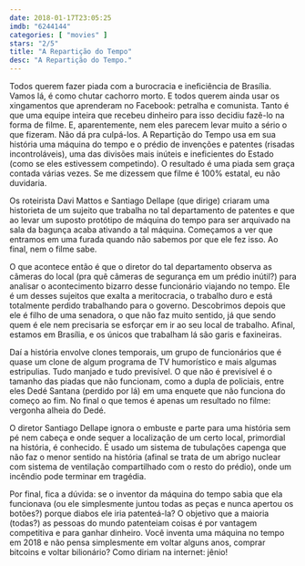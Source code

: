 ```yaml
---
date: 2018-01-17T23:05:25
imdb: "6244144"
categories: [ "movies" ]
stars: "2/5"
title: "A Repartição do Tempo"
desc: "A Repartição do Tempo."
---
```

Todos querem fazer piada com a burocracia e ineficiência de Brasília. Vamos lá, é como chutar cachorro morto. E todos querem ainda usar os xingamentos que aprenderam no Facebook: petralha e comunista. Tanto é que uma equipe inteira que recebeu dinheiro para isso decidiu fazê-lo na forma de filme. E, aparentemente, nem eles parecem levar muito a sério o que fizeram. Não dá pra culpá-los. A Repartição do Tempo usa em sua história uma máquina do tempo e o prédio de invenções e patentes (risadas incontroláveis), uma das divisões mais inúteis e ineficientes do Estado (como se eles estivessem competindo). O resultado é uma piada sem graça contada várias vezes. Se me dizessem que filme é 100% estatal, eu não duvidaria.

Os roteirista Davi Mattos e Santiago Dellape (que dirige) criaram uma historieta de um sujeito que trabalha no tal departamento de patentes e que ao levar um suposto protótipo de máquina do tempo para ser arquivado na sala da bagunça acaba ativando a tal máquina. Começamos a ver que entramos em uma furada quando não sabemos por que ele fez isso. Ao final, nem o filme sabe.

O que acontece então é que o diretor do tal departamento observa as câmeras do local (pra quê câmeras de segurança em um prédio inútil?) para analisar o acontecimento bizarro desse funcionário viajando no tempo. Ele é um desses sujeitos que exalta a meritocracia, o trabalho duro e está totalmente perdido trabalhando para o governo. Descobrimos depois que ele é filho de uma senadora, o que não faz muito sentido, já que sendo quem é ele nem precisaria se esforçar em ir ao seu local de trabalho. Afinal, estamos em Brasília, e os únicos que trabalham lá são garis e faxineiras.

Daí a história envolve clones temporais, um grupo de funcionários que é quase um clone de algum programa de TV humorístico e mais algumas estripulias. Tudo manjado e tudo previsível. O que não é previsível é o tamanho das piadas que não funcionam, como a dupla de policiais, entre eles Dedé Santana (perdido por lá) em uma enquete que não funciona do começo ao fim. No final o que temos é apenas um resultado no filme: vergonha alheia do Dedé.

O diretor Santiago Dellape ignora o embuste e parte para uma história sem pé nem cabeça e onde sequer a localização de um certo local, primordial na história, é conhecido. É usado um sistema de tubulações capenga que não faz o menor sentido na história (afinal se trata de um abrigo nuclear com sistema de ventilação compartilhado com o resto do prédio), onde um incêndio pode terminar em tragédia.

Por final, fica a dúvida: se o inventor da máquina do tempo sabia que ela funcionava (ou ele simplesmente juntou todas as peças e nunca apertou os botões?) porque diabos ele iria patenteá-la? O objetivo que a maioria (todas?) as pessoas do mundo patenteiam coisas é por vantagem competitiva e para ganhar dinheiro. Você inventa uma máquina no tempo em 2018 e não pensa simplesmente em voltar alguns anos, comprar bitcoins e voltar bilionário? Como diriam na internet: jênio!
